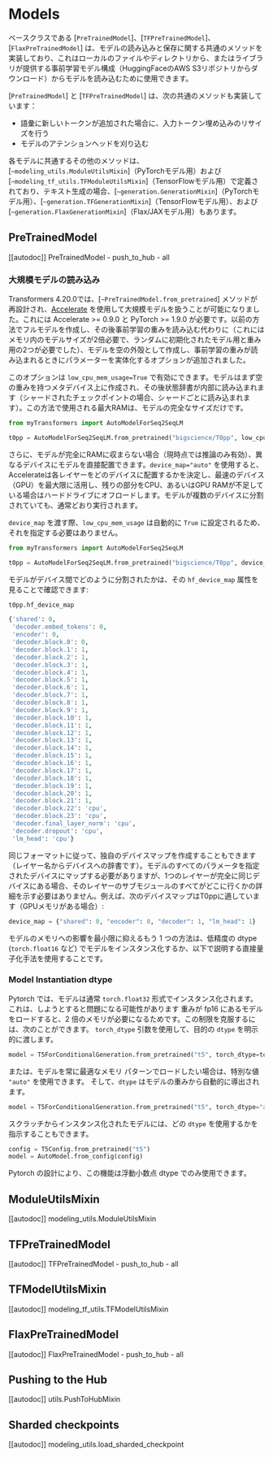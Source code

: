 <!--Copyright 2023 The HuggingFace Team. All rights reserved.

Licensed under the Apache License, Version 2.0 (the "License"); you may not use this file except in compliance with
the License. You may obtain a copy of the License at

http://www.apache.org/licenses/LICENSE-2.0

Unless required by applicable law or agreed to in writing, software distributed under the License is distributed on
an "AS IS" BASIS, WITHOUT WARRANTIES OR CONDITIONS OF ANY KIND, either express or implied. See the License for the
specific language governing permissions and limitations under the License.

⚠️ Note that this file is in Markdown but contain specific syntax for our doc-builder (similar to MDX) that may not be
rendered properly in your Markdown viewer.

-->

# Models

ベースクラスである [`PreTrainedModel`]、[`TFPreTrainedModel`]、[`FlaxPreTrainedModel`] は、モデルの読み込みと保存に関する共通のメソッドを実装しており、これはローカルのファイルやディレクトリから、またはライブラリが提供する事前学習モデル構成（HuggingFaceのAWS S3リポジトリからダウンロード）からモデルを読み込むために使用できます。

[`PreTrainedModel`] と [`TFPreTrainedModel`] は、次の共通のメソッドも実装しています：

- 語彙に新しいトークンが追加された場合に、入力トークン埋め込みのリサイズを行う
- モデルのアテンションヘッドを刈り込む

各モデルに共通するその他のメソッドは、[`~modeling_utils.ModuleUtilsMixin`]（PyTorchモデル用）および[`~modeling_tf_utils.TFModuleUtilsMixin`]（TensorFlowモデル用）で定義されており、テキスト生成の場合、[`~generation.GenerationMixin`]（PyTorchモデル用）、[`~generation.TFGenerationMixin`]（TensorFlowモデル用）、および[`~generation.FlaxGenerationMixin`]（Flax/JAXモデル用）もあります。


## PreTrainedModel

[[autodoc]] PreTrainedModel
    - push_to_hub
    - all

<a id='from_pretrained-torch-dtype'></a>


### 大規模モデルの読み込み

Transformers 4.20.0では、[`~PreTrainedModel.from_pretrained`] メソッドが再設計され、[Accelerate](https://huggingface.co/docs/accelerate/big_modeling) を使用して大規模モデルを扱うことが可能になりました。これには Accelerate >= 0.9.0 と PyTorch >= 1.9.0 が必要です。以前の方法でフルモデルを作成し、その後事前学習の重みを読み込む代わりに（これにはメモリ内のモデルサイズが2倍必要で、ランダムに初期化されたモデル用と重み用の2つが必要でした）、モデルを空の外殻として作成し、事前学習の重みが読み込まれるときにパラメーターを実体化するオプションが追加されました。

このオプションは `low_cpu_mem_usage=True` で有効にできます。モデルはまず空の重みを持つメタデバイス上に作成され、その後状態辞書が内部に読み込まれます（シャードされたチェックポイントの場合、シャードごとに読み込まれます）。この方法で使用される最大RAMは、モデルの完全なサイズだけです。

```py
from myTransformers import AutoModelForSeq2SeqLM

t0pp = AutoModelForSeq2SeqLM.from_pretrained("bigscience/T0pp", low_cpu_mem_usage=True)
```

さらに、モデルが完全にRAMに収まらない場合（現時点では推論のみ有効）、異なるデバイスにモデルを直接配置できます。`device_map="auto"` を使用すると、Accelerateは各レイヤーをどのデバイスに配置するかを決定し、最速のデバイス（GPU）を最大限に活用し、残りの部分をCPU、あるいはGPU RAMが不足している場合はハードドライブにオフロードします。モデルが複数のデバイスに分割されていても、通常どおり実行されます。

`device_map` を渡す際、`low_cpu_mem_usage` は自動的に `True` に設定されるため、それを指定する必要はありません。

```py
from myTransformers import AutoModelForSeq2SeqLM

t0pp = AutoModelForSeq2SeqLM.from_pretrained("bigscience/T0pp", device_map="auto")
```

モデルがデバイス間でどのように分割されたかは、その `hf_device_map` 属性を見ることで確認できます:

```py
t0pp.hf_device_map
```

```python out
{'shared': 0,
 'decoder.embed_tokens': 0,
 'encoder': 0,
 'decoder.block.0': 0,
 'decoder.block.1': 1,
 'decoder.block.2': 1,
 'decoder.block.3': 1,
 'decoder.block.4': 1,
 'decoder.block.5': 1,
 'decoder.block.6': 1,
 'decoder.block.7': 1,
 'decoder.block.8': 1,
 'decoder.block.9': 1,
 'decoder.block.10': 1,
 'decoder.block.11': 1,
 'decoder.block.12': 1,
 'decoder.block.13': 1,
 'decoder.block.14': 1,
 'decoder.block.15': 1,
 'decoder.block.16': 1,
 'decoder.block.17': 1,
 'decoder.block.18': 1,
 'decoder.block.19': 1,
 'decoder.block.20': 1,
 'decoder.block.21': 1,
 'decoder.block.22': 'cpu',
 'decoder.block.23': 'cpu',
 'decoder.final_layer_norm': 'cpu',
 'decoder.dropout': 'cpu',
 'lm_head': 'cpu'}
```

同じフォーマットに従って、独自のデバイスマップを作成することもできます（レイヤー名からデバイスへの辞書です）。モデルのすべてのパラメータを指定されたデバイスにマップする必要がありますが、1つのレイヤーが完全に同じデバイスにある場合、そのレイヤーのサブモジュールのすべてがどこに行くかの詳細を示す必要はありません。例えば、次のデバイスマップはT0ppに適しています（GPUメモリがある場合）:

```python
device_map = {"shared": 0, "encoder": 0, "decoder": 1, "lm_head": 1}
```

モデルのメモリへの影響を最小限に抑えるもう 1 つの方法は、低精度の dtype (`torch.float16` など) でモデルをインスタンス化するか、以下で説明する直接量子化手法を使用することです。

### Model Instantiation dtype

Pytorch では、モデルは通常 `torch.float32` 形式でインスタンス化されます。これは、しようとすると問題になる可能性があります
重みが fp16 にあるモデルをロードすると、2 倍のメモリが必要になるためです。この制限を克服するには、次のことができます。
`torch_dtype` 引数を使用して、目的の `dtype` を明示的に渡します。

```python
model = T5ForConditionalGeneration.from_pretrained("t5", torch_dtype=torch.float16)
```
または、モデルを常に最適なメモリ パターンでロードしたい場合は、特別な値 `"auto"` を使用できます。
そして、`dtype` はモデルの重みから自動的に導出されます。

```python
model = T5ForConditionalGeneration.from_pretrained("t5", torch_dtype="auto")
```

スクラッチからインスタンス化されたモデルには、どの `dtype` を使用するかを指示することもできます。

```python
config = T5Config.from_pretrained("t5")
model = AutoModel.from_config(config)
```

Pytorch の設計により、この機能は浮動小数点 dtype でのみ使用できます。

## ModuleUtilsMixin

[[autodoc]] modeling_utils.ModuleUtilsMixin

## TFPreTrainedModel

[[autodoc]] TFPreTrainedModel
    - push_to_hub
    - all

## TFModelUtilsMixin

[[autodoc]] modeling_tf_utils.TFModelUtilsMixin

## FlaxPreTrainedModel

[[autodoc]] FlaxPreTrainedModel
    - push_to_hub
    - all

## Pushing to the Hub

[[autodoc]] utils.PushToHubMixin

## Sharded checkpoints

[[autodoc]] modeling_utils.load_sharded_checkpoint
